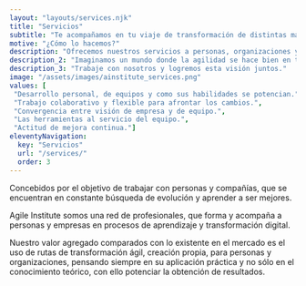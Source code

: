 ```yaml
--- 
layout: "layouts/services.njk" 
title: "Servicios"
subtitle: "Te acompañamos en tu viaje de transformación de distintas maneras."
motive: "¿Cómo lo hacemos?"
description: "Ofrecemos nuestros servicios a personas, organizaciones y colegas que quieran iniciarse o aprender más sobre todo lo que puede lograrse aplicando y viviendo  agilidad, a través de coaching, mentoring, capacitación y un conjunto de herramientas que hemos recopilado y utilizado en nuestra experiencia." 
description_2: "Imaginamos un mundo donde la agilidad se hace bien en todas las organizaciones, donde todos las personas y los equipos practican de manera continua y efectiva la mejora continua, y donde cada equipo se desempeña a un nivel de competencia que fluye en dirección a su propio propósito."
description_3: "Trabaje con nosotros y logremos esta visión juntos."
image: "/assets/images/ainstitute_services.png"
values: [
 "Desarrollo personal, de equipos y como sus habilidades se potencian.",
 "Trabajo colaborativo y flexible para afrontar los cambios.",
 "Convergencia entre visión de empresa y de equipo.",
 "Las herramientas al servicio del equipo.",
 "Actitud de mejora continua."]
eleventyNavigation:
  key: "Servicios"
  url: "/services/"
  order: 3
---
```


Concebidos por el objetivo de trabajar con personas y compañías,
que se encuentran en constante búsqueda de evolución y aprender a ser mejores.

Agile Institute somos una red de profesionales, que forma y acompaña a personas y empresas en procesos de aprendizaje y transformación digital.

Nuestro valor agregado comparados con lo existente en el mercado es el uso de rutas de transformación ágil, creación propia,  para personas y organizaciones, pensando siempre en su aplicación práctica y no sólo en el conocimiento teórico, con ello potenciar la obtención de resultados.